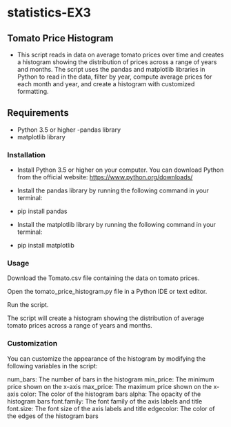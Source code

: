 # statistics-EX3

## Tomato Price Histogram
- This script reads in data on average tomato prices over time and creates a histogram showing the distribution of prices across a range of years and months. The script uses the pandas and matplotlib libraries in Python to read in the data, filter by year, compute average prices for each month and year, and create a histogram with customized formatting.

## Requirements
- Python 3.5 or higher
 -pandas library
- matplotlib library
### Installation
- Install Python 3.5 or higher on your computer. You can download Python from the official website: https://www.python.org/downloads/

- Install the pandas library by running the following command in your terminal:

- pip install pandas
- Install the matplotlib library by running the following command in your terminal:
- pip install matplotlib
### Usage
Download the Tomato.csv file containing the data on tomato prices.

Open the tomato_price_histogram.py file in a Python IDE or text editor.

Run the script.

The script will create a histogram showing the distribution of average tomato prices across a range of years and months.

### Customization
You can customize the appearance of the histogram by modifying the following variables in the script:

num_bars: The number of bars in the histogram
min_price: The minimum price shown on the x-axis
max_price: The maximum price shown on the x-axis
color: The color of the histogram bars
alpha: The opacity of the histogram bars
font.family: The font family of the axis labels and title
font.size: The font size of the axis labels and title
edgecolor: The color of the edges of the histogram bars
